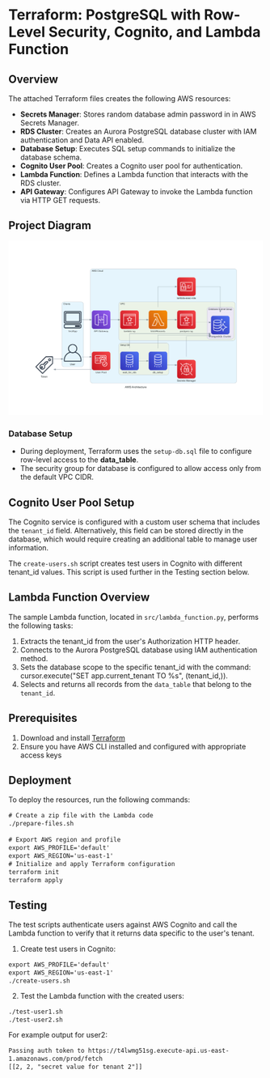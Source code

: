 # Terraform: PostgreSQL with Row-Level Security, Cognito, and Lambda Function

## Overview

The attached Terraform files creates the following AWS resources:

- **Secrets Manager**: Stores random database admin password in in AWS Secrets Manager.
- **RDS Cluster**: Creates an Aurora PostgreSQL database cluster with IAM authentication and Data API enabled.
- **Database Setup**: Executes SQL setup commands to initialize the database schema.
- **Cognito User Pool**: Creates a Cognito user pool for authentication.
- **Lambda Function**: Defines a Lambda function that interacts with the RDS cluster.
- **API Gateway**: Configures API Gateway to invoke the Lambda function via HTTP GET requests.

## Project Diagram
![project diagram](aws_architecture.png)

### Database Setup

* During deployment, Terraform uses the ``setup-db.sql`` file to configure row-level access to the **data_table**.
* The security group for database is configured to allow access only from the default VPC CIDR.

## Cognito User Pool Setup

The Cognito service is configured with a custom user schema that includes the ``tenant_id`` field. Alternatively, this field can be stored directly in the database, which would require creating an additional table to manage user information.

The ``create-users.sh`` script creates test users in Cognito with different tenant_id values. This script is used further in the Testing section below.

## Lambda Function Overview

The sample Lambda function, located in ``src/lambda_function.py``, performs the following tasks:
1. Extracts the tenant_id from the user's Authorization HTTP header.
2. Connects to the Aurora PostgreSQL database using IAM authentication method.
3. Sets the database scope to the specific tenant_id with the command: cursor.execute("SET app.current_tenant TO %s", (tenant_id,)).
4. Selects and returns all records from the ``data_table`` that belong to the ``tenant_id``.

## Prerequisites

1. Download and install [Terraform](https://developer.hashicorp.com/terraform/install)
2. Ensure you have AWS CLI installed and configured with appropriate access keys

## Deployment

To deploy the resources, run the following commands:
```
# Create a zip file with the Lambda code
./prepare-files.sh

# Export AWS region and profile
export AWS_PROFILE='default'
export AWS_REGION='us-east-1'
# Initialize and apply Terraform configuration
terraform init
terraform apply
```

## Testing

The test scripts authenticate users against AWS Cognito and call the Lambda function to verify that it returns data specific to the user's tenant.

1. Create test users in Cognito:
```
export AWS_PROFILE='default'
export AWS_REGION='us-east-1'
./create-users.sh
```

2. Test the Lambda function with the created users:
```
./test-user1.sh
./test-user2.sh
```

For example output for user2:
```
Passing auth token to https://t4lwmg51sg.execute-api.us-east-1.amazonaws.com/prod/fetch
[[2, 2, "secret value for tenant 2"]]
```
